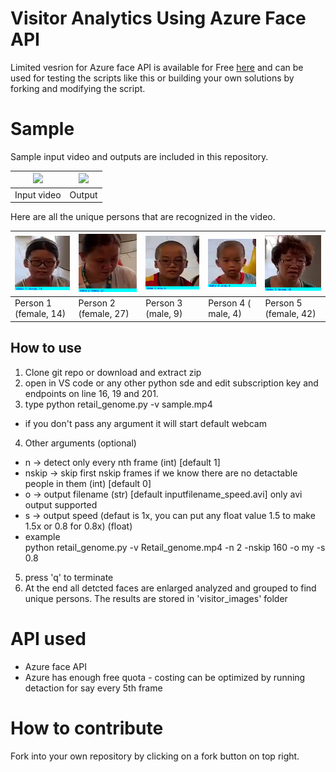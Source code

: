# Visitor Analytics Using Azure Face API

Limited vesrion for Azure face API is available for Free [here](https://azure.microsoft.com/en-in/services/cognitive-services/face/) and can be used for testing the scripts like this or building your own solutions by forking and modifying the script.

# Sample
Sample input video and outputs are included in this repository.

| <img src="https://raw.githubusercontent.com/mayank1513/visitor-analytics-with-azure-face/master/sample.gif"> | <img src="https://raw.githubusercontent.com/mayank1513/visitor-analytics-with-azure-face/master/out.sample_1x.gif">  |
|-----|----|
| Input video | Output |
Here are all the unique persons that are recognized in the video.

| <img src="https://raw.githubusercontent.com/mayank1513/visitor-analytics-with-azure-face/master/visitor_images/visitor1.jpg"> | <img src="https://raw.githubusercontent.com/mayank1513/visitor-analytics-with-azure-face/master/visitor_images/visitor2.jpg">  | <img src="https://raw.githubusercontent.com/mayank1513/visitor-analytics-with-azure-face/master/visitor_images/visitor3.jpg">  | <img src="https://raw.githubusercontent.com/mayank1513/visitor-analytics-with-azure-face/master/visitor_images/visitor4.jpg">  | <img src="https://raw.githubusercontent.com/mayank1513/visitor-analytics-with-azure-face/master/visitor_images/visitor5.jpg"> |
|----------|----------|----------|----------|----------|
| Person 1 (female, 14) | Person 2 (female, 27) | Person 3 (male, 9) | Person 4 (   male, 4) | Person 5 (female, 42) |

## How to use
1. Clone git repo or download and extract zip 
2. open in VS code or any other python sde and edit subscription key and endpoints on line 16, 19 and 201.
3. type 
    python retail_genome.py -v sample.mp4

- if you don't pass any argument it will start default webcam

4. Other arguments (optional)
- n -> detect only every nth frame (int) [default 1]
- nskip -> skip first nskip frames if we know there are no detactable people in them (int) [default 0]
- o -> output filename (str) [default inputfilename_speed.avi] only avi output supported
- s -> output speed (defaut is 1x, you can put any float value 1.5 to make 1.5x or 0.8 for 0.8x) (float)
- example  
    python retail_genome.py -v Retail_genome.mp4 -n 2 -nskip 160 -o my -s 0.8

5. press 'q' to terminate
6. At the end all detcted faces are enlarged analyzed and grouped to find unique persons. The results are stored in 'visitor_images' folder

# API used
- Azure face API
- Azure has enough free quota - costing can be optimized by running detaction for say every 5th frame

# How to contribute
Fork into your own repository by clicking on a fork button on top right.

